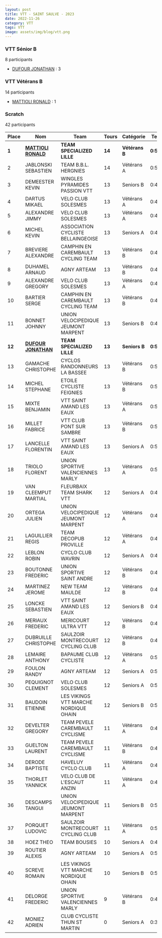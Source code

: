 ```yaml
---
layout: post
title: VTT - SAINT SAULVE - 2023
date: 2022-11-26
category: VTT
tags: VTT
image: assets/img/blog/vtt.png
---
```


### VTT Sénior B
8 participants
- [DUFOUR JONATHAN](https://teamspecializedlille.cc/coureurs/dufourjonathan) : 3

### VTT Vétérans B
14 participants
- [MATTIOLI RONALD](https://teamspecializedlille.cc/coureurs/mattiolironald) : 1

### Scratch
42 participants

| Place | Nom | Team | Tours | Catégorie | Temps |
|---|---|---|---|---|---|
| **1** | **[MATTIOLI RONALD](https://teamspecializedlille.cc/coureurs/mattiolironald)** | **TEAM SPECIALIZED LILLE** | **14** | **Vétérans B** | **0:50:13** | 
| 2 | JABLONSKI SEBASTIEN | TEAM B.B.L. HERGNIES | 14 | Vétérans A | 0:50:16 | 
| 3 | DEMEESTER KEVIN | WINGLES PYRAMIDES PASSION VTT | 13 | Seniors B | 0:47:34 | 
| 4 | DARTUS MIKAEL | VELO CLUB SOLESMES | 13 | Vétérans A | 0:47:53 | 
| 5 | ALEXANDRE JIMMY | VELO CLUB SOLESMES | 13 | Vétérans A | 0:48:7 | 
| 6 | MICHEL KEVIN | ASSOCIATION CYCLISTE BELLAINGEOISE | 13 | Seniors A | 0:48:15 | 
| 7 | BREVIERE ALEXANDRE | CAMPHIN EN CAREMBAULT CYCLING TEAM | 13 | Vétérans B | 0:49:3 | 
| 8 | DUHAMEL ARNAUD | AGNY ARTEAM | 13 | Vétérans B | 0:49:4 | 
| 9 | ALEXANDRE GREGORY | VELO CLUB SOLESMES | 13 | Vétérans A | 0:49:14 | 
| 10 | BARTIER SERGE | CAMPHIN EN CAREMBAULT CYCLING TEAM | 13 | Vétérans B | 0:49:14 | 
| 11 | BONNET JOHNNY | UNION VELOCIPEDIQUE JEUMONT MARPENT | 13 | Seniors B | 0:49:36 | 
| **12** | **[DUFOUR JONATHAN](https://teamspecializedlille.cc/coureurs/dufourjonathan)** | **TEAM SPECIALIZED LILLE** | **13** | **Seniors B** | **0:50:15** | 
| 13 | GAMACHE CHRISTOPHE | CYCLOS RANDONNEURS LA BASSEE | 13 | Vétérans B | 0:50:27 | 
| 14 | MICHEL STEPHANE | ETOILE CYCLISTE FEIGNIES | 13 | Vétérans B | 0:50:34 | 
| 15 | MIXTE BENJAMIN | VTT SAINT AMAND LES EAUX | 13 | Vétérans A | 0:50:39 | 
| 16 | MILLET FABRICE | VTT  CLUB PONT SUR SAMBRE | 13 | Vétérans B | 0:50:41 | 
| 17 | LANCELLE FLORENTIN | VTT SAINT AMAND LES EAUX | 13 | Seniors A | 0:51:37 | 
| 18 | TRIOLO FLORENT | UNION SPORTIVE VALENCIENNES MARLY | 13 | Vétérans A | 0:51:43 | 
| 19 | VAN CLEEMPUT MARTIAL | FLEURBAIX TEAM SHARK VTT | 12 | Seniors A | 0:47:40 | 
| 20 | ORTEGA JULIEN | UNION VELOCIPEDIQUE JEUMONT MARPENT | 12 | Vétérans A | 0:47:41 | 
| 21 | LAGUILLIER REGIS | TEAM DECOPUB PROVILLE | 12 | Vétérans A | 0:47:42 | 
| 22 | LEBLON ROBIN | CYCLO CLUB WAVRIN | 12 | Seniors A | 0:48:12 | 
| 23 | BOUTONNE FREDERIC | UNION SPORTIVE SAINT ANDRE | 12 | Vétérans B | 0:48:13 | 
| 24 | MARTINEZ JEROME | NEW TEAM MAULDE | 12 | Vétérans B | 0:48:22 | 
| 25 | LONCKE SEBASTIEN | VTT SAINT AMAND LES EAUX | 12 | Seniors B | 0:48:47 | 
| 26 | MERIAUX FREDERIC | MERICOURT ULTRA VTT | 12 | Vétérans B | 0:49:23 | 
| 27 | DUBRUILLE CHRISTOPHE | SAULZOIR MONTRECOURT CYCLING CLUB | 12 | Vétérans B | 0:49:40 | 
| 28 | LEMAIRE ANTHONY | BAPAUME CLUB CYCLISTE | 12 | Vétérans A | 0:50:25 | 
| 29 | FOULON RANDY | AGNY ARTEAM | 12 | Seniors A | 0:50:46 | 
| 30 | PEQUIGNOT CLEMENT | VELO CLUB SOLESMES | 12 | Seniors A | 0:51:3 | 
| 31 | BAUDOIN ETIENNE | LES VIKINGS VTT MARCHE NORDIQUE OHAIN | 12 | Seniors B | 0:51:8 | 
| 32 | DEVELTER GREGORY | TEAM PEVELE CAREMBAULT CYCLISME | 11 | Vétérans A | 0:47:54 | 
| 33 | GUELTON LAURENT | TEAM PEVELE CAREMBAULT CYCLISME | 11 | Vétérans B | 0:47:54 | 
| 34 | DERODE BAPTISTE | HAVELUY CYCLO CLUB | 11 | Vétérans A | 0:48:10 | 
| 35 | THORLET YANNICK | VELO CLUB DE L'ESCAUT ANZIN | 11 | Vétérans A | 0:48:11 | 
| 36 | DESCAMPS TANGUI | UNION VELOCIPEDIQUE JEUMONT MARPENT | 11 | Seniors B | 0:51:1 | 
| 37 | PORQUET LUDOVIC | SAULZOIR MONTRECOURT CYCLING CLUB | 11 | Vétérans A | 0:51:50 | 
| 38 | HOEZ THEO | TEAM BOUSIES | 10 | Seniors A | 0:47:37 | 
| 39 | ROUTIER ALEXIS | AGNY ARTEAM | 10 | Seniors A | 0:50:32 | 
| 40 | SCREVE ROMAIN | LES VIKINGS VTT MARCHE NORDIQUE OHAIN | 10 | Seniors B | 0:50:44 | 
| 41 | DELORGE FREDERIC | UNION SPORTIVE VALENCIENNES MARLY | 9 | Vétérans B | 0:48:26 | 
| 42 | MONIEZ ADRIEN | CLUB CYCLISTE THUN ST MARTIN | 0 | Seniors A | 0:38:53 | 
